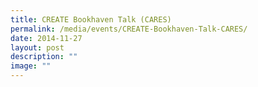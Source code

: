 ```yaml
---
title: CREATE Bookhaven Talk (CARES)
permalink: /media/events/CREATE-Bookhaven-Talk-CARES/
date: 2014-11-27
layout: post
description: ""
image: ""
---
```

